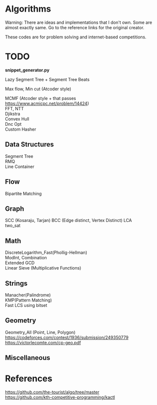 # Algorithms
Warning: There are ideas and implementations that I don't own. Some are almost exactly same. Go to the reference links for the original creator.

These codes are for problem solving and internet-based competitions.

# TODO
**snippet_generator.py**

Lazy Segment Tree + Segment Tree Beats

Max flow, Min cut (Atcoder style)

MCMF (Atcoder style + that passes https://www.acmicpc.net/problem/14424)  
FFT, NTT  
Djikstra  
Convex Hull  
Dnc Opt  
Custom Hasher  
## Data Structures
Segment Tree  
RMQ  
Line Container  
## Flow
Bipartite Matching
## Graph
SCC (Kosaraju, Tarjan)
BCC  (Edge distinct, Vertex Distinct)
LCA  
two_sat  
## Math
DiscreteLogarithm_Fast(Phollig-Hellman)  
ModInt, Combination  
Extended GCD  
Linear Sieve (Multiplicative Functions)  
## Strings
Manacher(Palindrome)  
KMP(Pattern Matching)  
Fast LCS using bitset  
## Geometry
Geometry_All (Point, Line, Polygon)  
https://codeforces.com/contest/1936/submission/249350779
https://victorlecomte.com/cp-geo.pdf  
## Miscellaneous
# References
https://github.com/the-tourist/algo/tree/master  
https://github.com/kth-competitive-programming/kactl  
